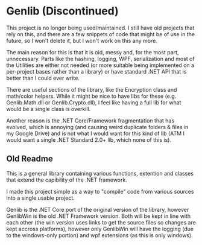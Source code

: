 Genlib (Discontinued)
======

This project is no longer being used/maintained. I still have old projects that rely on this, and there are a few snippets of code that might be of use in the future, so I won't delete it, but I won't work on this any more.

The main reason for this is that it is old, messy and, for the most part, unnecessary. Parts like the hashing, logging, WPF, serialization and most of the Utilities are either not needed (or more suitable being implemented on a per-project bases rather than a library) or have standard .NET API that is better than I could ever write.

There are useful sections of the library, like the Encryption class and math/color helpers. While it might be nice to have libs for these (e.g. Genlib.Math.dll or Genlib.Crypto.dll), I feel like having a full lib for what would be a single class is overkill.

Another reason is the .NET Core/Framework fragmentation that has evolved, which is annoying (and causing weird duplicate folders & files in my Google Drive) and is not what I would want for this kind of lib (ATM I would want a single .NET Standard 2.0+ lib, which none of this is).

## Old Readme

This is a general library containing various functions, extention and classes that extend the capibility of the .NET framework.

I made this project simple as a way to "compile" code from various sources into a single usable project.

Genlib is the .NET Core port of the original version of the library, however GenlibWin is the old .NET Framework version. Both will be kept in line with each other (the win version uses links to get the source files so changes are kept accross platforms), however only GenlibWin will have the logging (due to the windows-only portion) and wpf extensions (as this is only windows).

